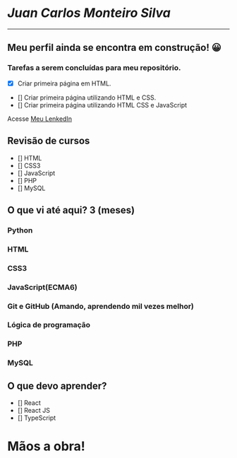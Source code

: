 # *Juan Carlos Monteiro Silva*
---
## Meu perfil ainda se encontra em construção! 😀

### Tarefas a serem concluídas para meu repositório.
- [x] Criar primeira página em HTML.
- [] Criar primeira página utilizando HTML e CSS.
- [] Criar primeira página utilizando HTML CSS e JavaScript

Acesse [Meu LenkedIn](https://www.linkedin.com/in/juan-carlos-89040021b/)

## Revisão de cursos
- [] HTML
- [] CSS3
- [] JavaScript
- [] PHP
- [] MySQL

## O que vi até aqui? 3 (meses)
### Python
### HTML
### CSS3
### JavaScript(ECMA6)
### Git e GitHub (Amando, aprendendo mil vezes melhor)
### Lógica de programação
### PHP
### MySQL

## O que devo aprender?
- [] React
- [] React JS
- [] TypeScript


# Mãos a obra!

